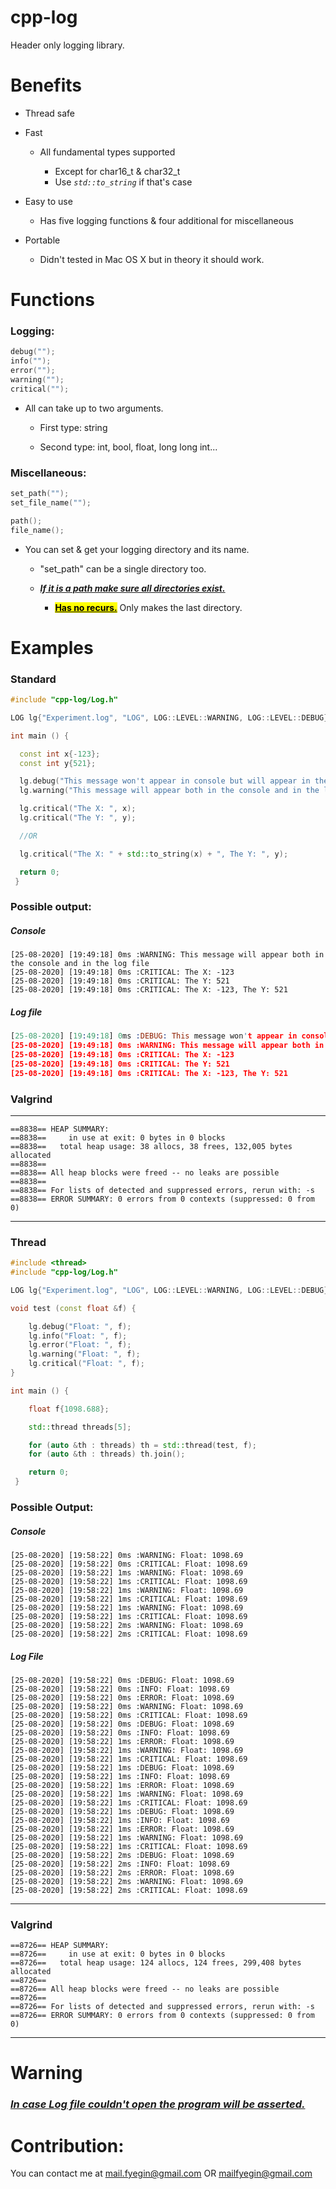 # cpp-log

Header only logging library.

# Benefits

- Thread safe

- Fast
  
  - All fundamental types supported
    
    - Except for char16_t & char32_t
    - Use *`std::to_string`* if that's case

- Easy to use
  
  - Has five logging functions & four additional for miscellaneous

- Portable
  
  - Didn't tested in Mac OS X but in theory it should work.

# Functions

### Logging:

```cpp
debug("");
info("");
error("");
warning("");
critical("");
```

- All can take up to two arguments. 
  
  - First type: string
  
  - Second type: int, bool, float, long long int...

### Miscellaneous:

```cpp
set_path("");
set_file_name("");

path();
file_name();
```

- You can set & get your logging directory and its name.
  
  - "set_path" can be a single directory too.
  
  - ***<u>If it is a path make sure all directories exist.</u>***
    
    - **<mark><u>Has no recurs.</u></mark>**  Only makes the last directory.

# Examples

### Standard

```cpp
#include "cpp-log/Log.h"

LOG lg{"Experiment.log", "LOG", LOG::LEVEL::WARNING, LOG::LEVEL::DEBUG};

int main () {

  const int x{-123};
  const int y{521};

  lg.debug("This message won't appear in console but will appear in the log file");
  lg.warning("This message will appear both in the console and in the log file");

  lg.critical("The X: ", x);
  lg.critical("The Y: ", y);

  //OR

  lg.critical("The X: " + std::to_string(x) + ", The Y: ", y);

  return 0;
 }
```

### Possible output:

##### Console

```console
[25-08-2020] [19:49:18] 0ms :WARNING: This message will appear both in the console and in the log file
[25-08-2020] [19:49:18] 0ms :CRITICAL: The X: -123
[25-08-2020] [19:49:18] 0ms :CRITICAL: The Y: 521
[25-08-2020] [19:49:18] 0ms :CRITICAL: The X: -123, The Y: 521
```

##### Log file

```prolog
[25-08-2020] [19:49:18] 0ms :DEBUG: This message won't appear in console but will appear in the log file
[25-08-2020] [19:49:18] 0ms :WARNING: This message will appear both in the console and in the log file
[25-08-2020] [19:49:18] 0ms :CRITICAL: The X: -123
[25-08-2020] [19:49:18] 0ms :CRITICAL: The Y: 521
[25-08-2020] [19:49:18] 0ms :CRITICAL: The X: -123, The Y: 521
```

### Valgrind

---

```console
==8838== HEAP SUMMARY:
==8838==     in use at exit: 0 bytes in 0 blocks
==8838==   total heap usage: 38 allocs, 38 frees, 132,005 bytes allocated
==8838== 
==8838== All heap blocks were freed -- no leaks are possible
==8838== 
==8838== For lists of detected and suppressed errors, rerun with: -s
==8838== ERROR SUMMARY: 0 errors from 0 contexts (suppressed: 0 from 0)
```

---

### Thread

```cpp
#include <thread>
#include "cpp-log/Log.h"

LOG lg{"Experiment.log", "LOG", LOG::LEVEL::WARNING, LOG::LEVEL::DEBUG};

void test (const float &f) {

    lg.debug("Float: ", f);
    lg.info("Float: ", f);
    lg.error("Float: ", f);
    lg.warning("Float: ", f);
    lg.critical("Float: ", f);
}

int main () {

    float f{1098.688};

    std::thread threads[5];

    for (auto &th : threads) th = std::thread(test, f);
    for (auto &th : threads) th.join();

    return 0;
 }
```

### Possible Output:

##### Console

```console
[25-08-2020] [19:58:22] 0ms :WARNING: Float: 1098.69
[25-08-2020] [19:58:22] 0ms :CRITICAL: Float: 1098.69
[25-08-2020] [19:58:22] 1ms :WARNING: Float: 1098.69
[25-08-2020] [19:58:22] 1ms :CRITICAL: Float: 1098.69
[25-08-2020] [19:58:22] 1ms :WARNING: Float: 1098.69
[25-08-2020] [19:58:22] 1ms :CRITICAL: Float: 1098.69
[25-08-2020] [19:58:22] 1ms :WARNING: Float: 1098.69
[25-08-2020] [19:58:22] 1ms :CRITICAL: Float: 1098.69
[25-08-2020] [19:58:22] 2ms :WARNING: Float: 1098.69
[25-08-2020] [19:58:22] 2ms :CRITICAL: Float: 1098.69
```

##### Log File

```console
[25-08-2020] [19:58:22] 0ms :DEBUG: Float: 1098.69
[25-08-2020] [19:58:22] 0ms :INFO: Float: 1098.69
[25-08-2020] [19:58:22] 0ms :ERROR: Float: 1098.69
[25-08-2020] [19:58:22] 0ms :WARNING: Float: 1098.69
[25-08-2020] [19:58:22] 0ms :CRITICAL: Float: 1098.69
[25-08-2020] [19:58:22] 0ms :DEBUG: Float: 1098.69
[25-08-2020] [19:58:22] 0ms :INFO: Float: 1098.69
[25-08-2020] [19:58:22] 1ms :ERROR: Float: 1098.69
[25-08-2020] [19:58:22] 1ms :WARNING: Float: 1098.69
[25-08-2020] [19:58:22] 1ms :CRITICAL: Float: 1098.69
[25-08-2020] [19:58:22] 1ms :DEBUG: Float: 1098.69
[25-08-2020] [19:58:22] 1ms :INFO: Float: 1098.69
[25-08-2020] [19:58:22] 1ms :ERROR: Float: 1098.69
[25-08-2020] [19:58:22] 1ms :WARNING: Float: 1098.69
[25-08-2020] [19:58:22] 1ms :CRITICAL: Float: 1098.69
[25-08-2020] [19:58:22] 1ms :DEBUG: Float: 1098.69
[25-08-2020] [19:58:22] 1ms :INFO: Float: 1098.69
[25-08-2020] [19:58:22] 1ms :ERROR: Float: 1098.69
[25-08-2020] [19:58:22] 1ms :WARNING: Float: 1098.69
[25-08-2020] [19:58:22] 1ms :CRITICAL: Float: 1098.69
[25-08-2020] [19:58:22] 2ms :DEBUG: Float: 1098.69
[25-08-2020] [19:58:22] 2ms :INFO: Float: 1098.69
[25-08-2020] [19:58:22] 2ms :ERROR: Float: 1098.69
[25-08-2020] [19:58:22] 2ms :WARNING: Float: 1098.69
[25-08-2020] [19:58:22] 2ms :CRITICAL: Float: 1098.69
```

---

### Valgrind

```console
==8726== HEAP SUMMARY:
==8726==     in use at exit: 0 bytes in 0 blocks
==8726==   total heap usage: 124 allocs, 124 frees, 299,408 bytes allocated
==8726== 
==8726== All heap blocks were freed -- no leaks are possible
==8726== 
==8726== For lists of detected and suppressed errors, rerun with: -s
==8726== ERROR SUMMARY: 0 errors from 0 contexts (suppressed: 0 from 0)
```

---

# Warning

### *<u>In case Log file couldn't open the program will be asserted.</u>*

# Contribution:

You can contact me at mail.fyegin@gmail.com OR mailfyegin@gmail.com
